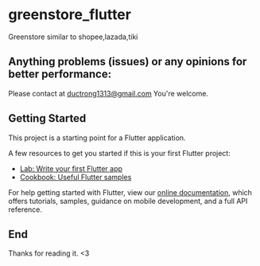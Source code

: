 # greenstore_flutter

Greenstore similar to shopee,lazada,tiki


## Anything problems (issues) or any opinions for better performance:
Please contact at ductrong1313@gmail.com
You're welcome.

## Getting Started

This project is a starting point for a Flutter application.

A few resources to get you started if this is your first Flutter project:

- [Lab: Write your first Flutter app](https://flutter.dev/docs/get-started/codelab)
- [Cookbook: Useful Flutter samples](https://flutter.dev/docs/cookbook)

For help getting started with Flutter, view our
[online documentation](https://flutter.dev/docs), which offers tutorials,
samples, guidance on mobile development, and a full API reference.


## End
Thanks for reading it. <3
